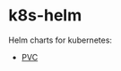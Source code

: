 # k8s-helm
Helm charts for kubernetes:

* [PVC](https://https://github.com/Codiway-com/k8s-helm/tree/master/charts/pvc)